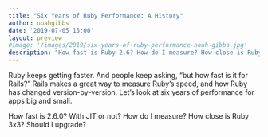 ```yaml
---
title: "Six Years of Ruby Performance: A History"
author: noahgibbs
date: '2019-07-05 15:00'
layout: preview
#image: '/images/2019/six-years-of-ruby-performance-noah-gibbs.jpg'
description: "How fast is Ruby 2.6? How do I measure? How close is Ruby 3x3? Should I upgrade?"
---
```


Ruby keeps getting faster. And people keep asking, “but how fast is it for Rails?” Rails makes a great way to measure Ruby’s speed, and how Ruby has changed version-by-version. Let’s look at six years of performance for apps big and small.

How fast is 2.6.0? With JIT or not? How do I measure? How close is Ruby 3x3? Should I upgrade?
